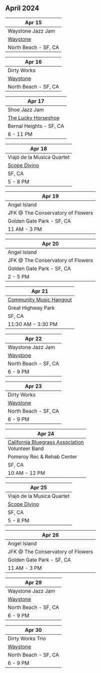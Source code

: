 ## April 2024

| Apr 15
| -
| Waystone Jazz Jam
| <a href="https://www.waystonesf.com" target="new">Waystone</a>
| North Beach - SF, CA

| Apr 16
| -
| Dirty Works
| <a href="https://www.waystonesf.com" target="new">Waystone</a>
| North Beach - SF, CA

| Apr 17
|-
| Shoe Jazz Jam
| <a href="https://www.theluckyhorseshoebar.com/" target="Shoe">The Lucky Horseshoe</a>
| Bernal Heights - SF, CA
| 8 - 11 PM

| Apr 18
|-
| Viajó de la Musica Quartet
| <a href="https://www.scopodivino.com" target="scopo">Scope Divino</a>
| SF, CA
| 5 - 8 PM

| Apr 19
|-
| Angel Island
| JFK @ The Conservatory of Flowers
| Golden Gate Park - SF, CA
| 11 AM - 3 PM

| Apr 20
|-
| Angel Island
| JFK @ The Conservatory of Flowers
| Golden Gate Park - SF, CA
| 2 - 5 PM

| Apr 21
|-
| <a href="https://goldengatejams.com" target="CMH">Community Music Hangout</a>
| Great Highway Park
| SF, CA
| 11:30 AM - 3:30 PM

| Apr 22
| -
| Waystone Jazz Jam
| <a href="https://www.waystonesf.com" target="new">Waystone</a>
| North Beach - SF, CA
| 6 - 9 PM

| Apr 23
| -
| Dirty Works
| <a href="https://www.waystonesf.com" target="new">Waystone</a>
| North Beach - SF, CA
| 6 - 9 PM

| Apr 24
|-
| <a href="https://californiabluegrass.org" target="CBA">California Bluegrass Association</a></br>Volunteer Band
| Pomeroy Rec & Rehab Center
| SF, CA
| 10 AM - 12 PM

| Apr 25
|-
| Viajó de la Musica Quartet
| <a href="https://www.scopodivino.com" target="scopo">Scope Divino</a>
| SF, CA
| 5 - 8 PM

| Apr 26
|-
| Angel Island
| JFK @ The Conservatory of Flowers
| Golden Gate Park - SF, CA
| 11 AM - 3 PM

| Apr 29
| -
| Waystone Jazz Jam
| <a href="https://www.waystonesf.com" target="new">Waystone</a>
| North Beach - SF, CA
| 6 - 9 PM

| Apr 30
| -
| Dirty Works Trio
| <a href="https://www.waystonesf.com" target="new">Waystone</a>
| North Beach - SF, CA
| 6 - 9 PM
